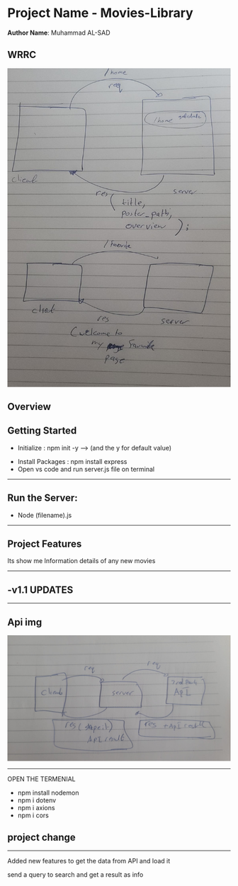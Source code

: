 # Project Name -  Movies-Library

**Author Name**: Muhammad AL-SAD

## WRRC
![WRRC](./assets/res_req.jpeg)

## Overview

## Getting Started
- Initialize : npm init -y --> (and the y for default value)
* Install Packages : npm install express 
* Open vs code and run server.js file on terminal
-----------------------
## Run the Server:
* Node (filename).js
--------------------

## Project Features
Its show me Information details of any new movies

-------------------------------------------------------------

## -v1.1 UPDATES

---------------------------

## Api img 

![api](./assets/REQ-RES-V2.jpeg)


--------------------------

OPEN THE TERMENIAL 

* npm install nodemon
* npm i dotenv
* npm i axions
* npm i cors

## project change 
-------------------------

Added new features to get the data from API and load it 

send a query to search and get a result as info 
